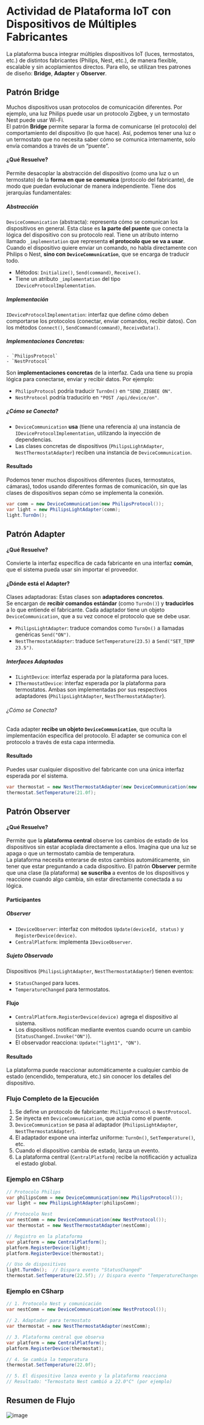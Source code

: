 # Actividad de Plataforma IoT con Dispositivos de Múltiples Fabricantes

La plataforma busca integrar múltiples dispositivos IoT (luces, termostatos, etc.) de distintos fabricantes (Philips, Nest, etc.), de manera flexible, escalable y sin acoplamientos directos. Para ello, se utilizan tres patrones de diseño: **Bridge**, **Adapter** y **Observer**.

## Patrón Bridge

Muchos dispositivos usan protocolos de comunicación diferentes. Por ejemplo, una luz Philips puede usar un protocolo Zigbee, y un termostato Nest puede usar Wi-Fi.  
El patrón **Bridge** permite separar la forma de comunicarse (el protocolo) del comportamiento del dispositivo (lo que hace).
Así, podemos tener una luz o un termostato que no necesita saber cómo se comunica internamente, solo envía comandos a través de un “puente”.

#### ¿Qué Resuelve?

Permite desacoplar la abstracción del dispositivo (como una luz o un termostato) de la **forma en que se comunica** (protocolo del fabricante), de modo que puedan evolucionar de manera independiente.
Tiene dos jerarquías fundamentales:

##### Abstracción

`DeviceCommunication` (abstracta): representa cómo se comunican los dispositivos en general. Esta clase es **la parte del puente** que conecta la lógica del dispositivo con su protocolo real.
Tiene un atributo interno llamado `_implementation` que representa **el protocolo que se va a usar**. Cuando el dispositivo quiere enviar un comando, no habla directamente con Philips o Nest, **sino con `DeviceCommunication`**, que se encarga de traducir todo.

- Métodos: `Initialize()`, `Send(command)`, `Receive()`.
- Tiene un atributo `_implementation` del tipo `IDeviceProtocolImplementation`.

##### Implementación

`IDeviceProtocolImplementation`: interfaz que define cómo deben comportarse los protocolos (conectar, enviar comandos, recibir datos). Con los métodos `Connect()`, `SendCommand(command)`, `ReceiveData()`.

##### Implementaciones Concretas:

    - `PhilipsProtocol`
    - `NestProtocol`

Son **implementaciones concretas** de la interfaz. Cada una tiene su propia lógica para conectarse, enviar y recibir datos. Por ejemplo:

- `PhilipsProtocol` podría traducir `TurnOn()` en `"SEND_ZIGBEE ON"`.
- `NestProtocol` podría traducirlo en `"POST /api/device/on"`.

##### ¿Cómo se Conecta?

- `DeviceCommunication` **usa** (tiene una referencia a) una instancia de `IDeviceProtocolImplementation`, utilizando la inyección de dependencias.
- Las clases concretas de dispositivos (`PhilipsLightAdapter`, `NestThermostatAdapter`) reciben una instancia de `DeviceCommunication`.

#### Resultado

Podemos tener muchos dispositivos diferentes (luces, termostatos, cámaras), todos usando diferentes formas de comunicación, sin que las clases de dispositivos sepan cómo se implementa la conexión.

```c#
var comm = new DeviceCommunication(new PhilipsProtocol());
var light = new PhilipsLightAdapter(comm);
light.TurnOn();
```

## Patrón Adapter

#### ¿Qué Resuelve?

Convierte la interfaz específica de cada fabricante en una interfaz **común**, que el sistema pueda usar sin importar el proveedor.

#### ¿Dónde está el Adapter?

Clases adaptadoras: Estas clases son **adaptadores concretos**.  
Se encargan de **recibir comandos estándar** (como `TurnOn()`) y **traducirlos** a lo que entiende el fabricante.
Cada adaptador tiene un objeto `DeviceCommunication`, que a su vez conoce el protocolo que se debe usar.

- `PhilipsLightAdapter`: traduce comandos como `TurnOn()` a llamadas genéricas `Send("ON")`.
- `NestThermostatAdapter`: traduce `SetTemperature(23.5)` a `Send("SET_TEMP 23.5")`.

##### Interfaces Adaptadas

- `ILightDevice`: interfaz esperada por la plataforma para luces.
- `IThermostatDevice`: interfaz esperada por la plataforma para termostatos.
  Ambas son implementadas por sus respectivos adaptadores (`PhilipsLightAdapter`, `NestThermostatAdapter`).

###### ¿Cómo se Conecta?

Cada adapter **recibe un objeto `DeviceCommunication`**, que oculta la implementación específica del protocolo. El adapter se comunica con el protocolo a través de esta capa intermedia.

#### Resultado

Puedes usar cualquier dispositivo del fabricante con una única interfaz esperada por el sistema.

```c#
var thermostat = new NestThermostatAdapter(new DeviceCommunication(new NestProtocol()));
thermostat.SetTemperature(21.0f);
```

## Patrón Observer

#### ¿Qué Resuelve?

Permite que la **plataforma central** observe los cambios de estado de los dispositivos sin estar acoplada directamente a ellos. Imagina que una luz se apaga o que un termostato cambia de temperatura.  
La plataforma necesita enterarse de estos cambios automáticamente, sin tener que estar preguntando a cada dispositivo.
El patrón **Observer** permite que una clase (la plataforma) **se suscriba** a eventos de los dispositivos y reaccione cuando algo cambia, sin estar directamente conectada a su lógica.

#### Participantes

##### Observer

- `IDeviceObserver`: interfaz con métodos `Update(deviceId, status)` y `RegisterDevice(device)`.
- `CentralPlatform`: implementa `IDeviceObserver`.

##### Sujeto Observado

Dispositivos (`PhilipsLightAdapter`, `NestThermostatAdapter`) tienen eventos:

- `StatusChanged` para luces.
- `TemperatureChanged` para termostatos.

#### Flujo

- `CentralPlatform.RegisterDevice(device)` agrega el dispositivo al sistema.
- Los dispositivos notifican mediante eventos cuando ocurre un cambio (`StatusChanged.Invoke("ON")`).
- El observador reacciona: `Update("light1", "ON")`.

#### Resultado

La plataforma puede reaccionar automáticamente a cualquier cambio de estado (encendido, temperatura, etc.) sin conocer los detalles del dispositivo.

### Flujo Completo de la Ejecución

1. Se define un protocolo de fabricante: `PhilipsProtocol` o `NestProtocol`.
2. Se inyecta en `DeviceCommunication`, que actúa como el puente.
3. `DeviceCommunication` se pasa al adaptador (`PhilipsLightAdapter`, `NestThermostatAdapter`).
4. El adaptador expone una interfaz uniforme: `TurnOn()`, `SetTemperature()`, etc.
5. Cuando el dispositivo cambia de estado, lanza un evento.
6. La plataforma central (`CentralPlatform`) recibe la notificación y actualiza el estado global.

### Ejemplo en CSharp

```c#
// Protocolo Philips
var philipsComm = new DeviceCommunication(new PhilipsProtocol());
var light = new PhilipsLightAdapter(philipsComm);

// Protocolo Nest
var nestComm = new DeviceCommunication(new NestProtocol());
var thermostat = new NestThermostatAdapter(nestComm);

// Registro en la plataforma
var platform = new CentralPlatform();
platform.RegisterDevice(light);
platform.RegisterDevice(thermostat);

// Uso de dispositivos
light.TurnOn();  // Dispara evento "StatusChanged"
thermostat.SetTemperature(22.5f); // Dispara evento "TemperatureChanged"
```

### Ejemplo en CSharp

```c#
// 1. Protocolo Nest y comunicación
var nestComm = new DeviceCommunication(new NestProtocol());

// 2. Adaptador para termostato
var thermostat = new NestThermostatAdapter(nestComm);

// 3. Plataforma central que observa
var platform = new CentralPlatform();
platform.RegisterDevice(thermostat);

// 4. Se cambia la temperatura
thermostat.SetTemperature(22.0f);

// 5. El dispositivo lanza evento y la plataforma reacciona
// Resultado: "Termostato Nest cambió a 22.0°C" (por ejemplo)
```
## Resumen de Flujo
![image](https://github.com/user-attachments/assets/9b950950-0e23-4781-b563-4b2496a3ec47)

